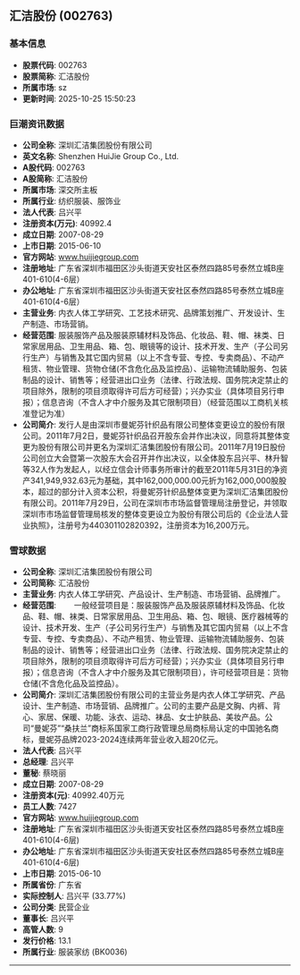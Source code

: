 ## 汇洁股份 (002763)

### 基本信息

- **股票代码**: 002763
- **股票简称**: 汇洁股份
- **所属市场**: sz
- **更新时间**: 2025-10-25 15:50:23

### 巨潮资讯数据

- **公司全称**: 深圳汇洁集团股份有限公司
- **英文名称**: Shenzhen HuiJie Group Co., Ltd.
- **A股代码**: 002763
- **A股简称**: 汇洁股份
- **所属市场**: 深交所主板
- **所属行业**: 纺织服装、服饰业
- **法人代表**: 吕兴平
- **注册资本(万元)**: 40992.4
- **成立日期**: 2007-08-29
- **上市日期**: 2015-06-10
- **官方网站**: www.huijiegroup.com
- **注册地址**: 广东省深圳市福田区沙头街道天安社区泰然四路85号泰然立城B座401-610(4-6层）
- **办公地址**: 广东省深圳市福田区沙头街道天安社区泰然四路85号泰然立城B座401-610(4-6层）
- **主营业务**: 内衣人体工学研究、工艺技术研究、品牌策划推广、开发设计、生产制造、市场营销。
- **经营范围**: 服装服饰产品及服装原辅材料及饰品、化妆品、鞋、帽、袜类、日常家居用品、卫生用品、箱、包、眼镜等的设计、技术开发、生产（子公司另行生产）与销售及其它国内贸易（以上不含专营、专控、专卖商品）、不动产租赁、物业管理、货物仓储(不含危化品及监控品）、运输物流辅助服务、包装制品的设计、销售等；经营进出口业务（法律、行政法规、国务院决定禁止的项目除外，限制的项目须取得许可后方可经营）；兴办实业（具体项目另行申报）；信息咨询（不含人才中介服务及其它限制项目）（经营范围以工商机关核准登记为准）
- **公司简介**: 发行人是由深圳市曼妮芬针织品有限公司整体变更设立的股份有限公司。2011年7月2日，曼妮芬针织品召开股东会并作出决议，同意将其整体变更为股份有限公司并更名为深圳汇洁集团股份有限公司。2011年7月19日股份公司创立大会暨第一次股东大会召开并作出决议，以全体股东吕兴平、林升智等32人作为发起人，以经立信会计师事务所审计的截至2011年5月31日的净资产341,949,932.63元为基础，其中162,000,000.00元折为162,000,000股股本，超过的部分计入资本公积，将曼妮芬针织品整体变更为深圳汇洁集团股份有限公司。2011年7月29日，公司在深圳市市场监督管理局注册登记，并领取深圳市市场监督管理局核发的整体变更设立为股份有限公司后的《企业法人营业执照》，注册号为440301102820392，注册资本为16,200万元。

### 雪球数据

- **公司全称**: 深圳汇洁集团股份有限公司
- **公司简称**: 汇洁股份
- **主营业务**: 内衣人体工学研究、产品设计、生产制造、市场营销、品牌推广。
- **经营范围**: 　　一般经营项目是：服装服饰产品及服装原辅材料及饰品、化妆品、鞋、帽、袜类、日常家居用品、卫生用品、箱、包、眼镜、医疗器械等的设计、技术开发、生产（子公司另行生产）与销售及其它国内贸易（以上不含专营、专控、专卖商品）、不动产租赁、物业管理、运输物流辅助服务、包装制品的设计、销售等；经营进出口业务（法律、行政法规、国务院决定禁止的项目除外，限制的项目须取得许可后方可经营）；兴办实业（具体项目另行申报）；信息咨询（不含人才中介服务及其它限制项目），许可经营项目是：货物仓储(不含危化品及监控品）。
- **公司简介**: 深圳汇洁集团股份有限公司的主营业务是内衣人体工学研究、产品设计、生产制造、市场营销、品牌推广。公司的主要产品是文胸、内裤、背心、家居、保暖、功能、泳衣、运动、袜品、女士护肤品、美妆产品。公司“曼妮芬”“桑扶兰”商标系国家工商行政管理总局商标局认定的中国驰名商标，曼妮芬品牌2023-2024连续两年营业收入超20亿元。
- **法人代表**: 吕兴平
- **总经理**: 吕兴平
- **董秘**: 蔡晓丽
- **成立日期**: 2007-08-29
- **注册资本(元)**: 40992.40万元
- **员工人数**: 7427
- **官方网站**: www.huijiegroup.com
- **注册地址**: 广东省深圳市福田区沙头街道天安社区泰然四路85号泰然立城B座401-610(4-6层)
- **办公地址**: 广东省深圳市福田区沙头街道天安社区泰然四路85号泰然立城B座401-610(4-6层)
- **上市日期**: 2015-06-10
- **所属省份**: 广东省
- **实际控制人**: 吕兴平 (33.77%)
- **公司分类**: 民营企业
- **董事长**: 吕兴平
- **高管人数**: 9
- **发行价格**: 13.1
- **所属行业**: 服装家纺 (BK0036)

---